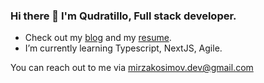 ### Hi there 👋 I'm Qudratillo, Full stack developer.

- Check out my [blog](https://t.me/mirzakosimov_blog) and my [resume](https://github.com/softXengineer/resume).
- I’m currently learning Typescript, NextJS, Agile.

You can reach out to me via mirzakosimov.dev@gmail.com
